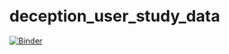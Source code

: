 # deception_user_study_data

[![Binder](https://mybinder.org/badge_logo.svg)](https://mybinder.org/v2/gh/vivianchen98/deception_user_study_data/main)
